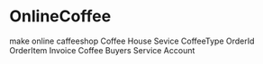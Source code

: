 # OnlineCoffee
make online caffeeshop
Coffee House Sevice
CoffeeType
OrderId
OrderItem
Invoice
Coffee Buyers Service
Account 
